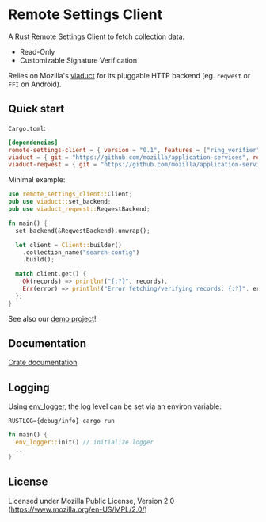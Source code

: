 # Remote Settings Client

A Rust Remote Settings Client to fetch collection data.

- Read-Only
- Customizable Signature Verification
<!-- - Cross-Platform
- Robust -->

Relies on Mozilla's [viaduct](https://github.com/mozilla/application-services/tree/v72.1.0/components/viaduct) for its pluggable HTTP backend (eg. `reqwest` or `FFI` on Android).

## Quick start

`Cargo.toml`:

```toml
[dependencies]
remote-settings-client = { version = "0.1", features = ["ring_verifier"] }
viaduct = { git = "https://github.com/mozilla/application-services", rev = "61dcc364ac0d6d0816ab88a494bbf20d824b009b"}
viaduct-reqwest = { git = "https://github.com/mozilla/application-services", rev = "61dcc364ac0d6d0816ab88a494bbf20d824b009b"}
```

Minimal example:

```rust
use remote_settings_client::Client;
pub use viaduct::set_backend;
pub use viaduct_reqwest::ReqwestBackend;

fn main() {
  set_backend(&ReqwestBackend).unwrap();

  let client = Client::builder()
    .collection_name("search-config")
    .build();

  match client.get() {
    Ok(records) => println!("{:?}", records),
    Err(error) => println!("Error fetching/verifying records: {:?}", error),
  };
}
```

See also our [demo project](rs-client-demo)!

## Documentation

[Crate documentation](https://docs.rs/remote_settings_client)

## Logging

Using [env_logger](https://docs.rs/env_logger), the log level can be set via an environ variable:

`RUSTLOG={debug/info} cargo run`

```rust
fn main() {
  env_logger::init() // initialize logger
  ..
}
```

## License

Licensed under Mozilla Public License, Version 2.0 (https://www.mozilla.org/en-US/MPL/2.0/)
